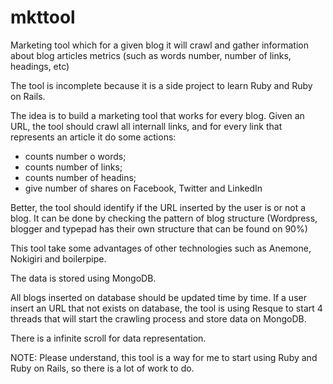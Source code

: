 mkttool
=======

Marketing tool which for a given blog it will crawl and gather information about blog articles metrics (such as words number, number of links, headings, etc)

The tool is incomplete because it is a side project to learn Ruby and Ruby on Rails.

The idea is to build a marketing tool that works for every blog. Given an URL, the tool should crawl all internall links, and for every link that represents an article it do some actions:

* counts number o words;
* counts number of links;
* counts number of headins;
* give number of shares on Facebook, Twitter and LinkedIn

Better, the tool should identify if the URL inserted by the user is or not a blog. It can be done by checking the pattern of blog structure (Wordpress, blogger and typepad has their own structure that can be found on 90%) 

This tool take some advantages of other technologies such as Anemone, Nokigiri and boilerpipe.

The data is stored using MongoDB.

All blogs inserted on database should be updated time by time. If a user insert an URL that not exists on database, the tool is using Resque to start 4 threads that will start the crawling process and store data on MongoDB.

There is a infinite scroll for data representation.

NOTE: Please understand, this tool is a way for me to start using Ruby and Ruby on Rails, so there is a lot of work to do.
